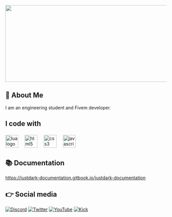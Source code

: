 <p align="center">
  <img width="612" height="240" src="https://imgur.com/p7RUgcT.png">
</p>

## 👋 About Me
I am an engineering student and Fivem developer.
<h2 align="left">I code with</h2>

###

<div align="left">
  <img src="https://cdn.jsdelivr.net/gh/devicons/devicon/icons/lua/lua-original.svg" height="40" alt="lua logo"  />
  <img width="12" />
  <img src="https://cdn.jsdelivr.net/gh/devicons/devicon/icons/html5/html5-original.svg" height="40" alt="html5 logo"  />
  <img width="12" />
  <img src="https://cdn.jsdelivr.net/gh/devicons/devicon/icons/css3/css3-original.svg" height="40" alt="css3 logo"  />
  <img width="12" />
  <img src="https://cdn.jsdelivr.net/gh/devicons/devicon/icons/javascript/javascript-original.svg" height="40" alt="javascript logo"  />
</div>

###

## 📚 Documentation
https://justdark-documentation.gitbook.io/justdark-documentation

## 👉 Social media
[![Discord](https://img.shields.io/badge/Discord-%237289DA.svg?style=for-the-badge&logo=discord&logoColor=white)](https://discord.gg/s6SmjkfZ6s)
[![Twitter](https://img.shields.io/badge/X-%23000.svg?style=for-the-badge&logo=X&logoColor=white)](https://x.com/JustD1rk)
[![YouTube](https://img.shields.io/badge/YouTube-%23FF0000.svg?style=for-the-badge&logo=YouTube&logoColor=white)](https://www.youtube.com/@newpixelstore)
[![Kick](https://img.shields.io/badge/Kick-%2353FC18.svg?style=for-the-badge&logo=Kick&logoColor=white)](https://kick.com/justd1rk)

